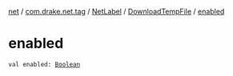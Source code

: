 [net](../../../index.md) / [com.drake.net.tag](../../index.md) / [NetLabel](../index.md) / [DownloadTempFile](index.md) / [enabled](./enabled.md)

# enabled

`val enabled: `[`Boolean`](https://kotlinlang.org/api/latest/jvm/stdlib/kotlin/-boolean/index.html)